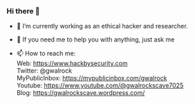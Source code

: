 ### Hi there 👋

- 🔭 I’m currently working as an ethical hacker and researcher.

- 🤔 If you need me to help you with anything, just ask me

- 📫 How to reach me:  
Web: https://www.hackbysecurity.com  
Twitter: @gwalrock  
MyPublicInbox: https://mypublicinbox.com/gwalrock  
Youtube: https://www.youtube.com/@gwalrockscave7025  
Blog: https://gwalrockscave.wordpress.com/  




<!--
**Gwalrock/gwalrock** is a ✨ _special_ ✨ repository because its `README.md` (this file) appears on your GitHub profile.

Here are some ideas to get you started:

- 🔭 I’m currently working on ...
- 🌱 I’m currently learning ...
- 👯 I’m looking to collaborate on ...
- 🤔 I’m looking for help with ...
- 💬 Ask me about ...
- 📫 How to reach me: ...
- 😄 Pronouns: ...
- ⚡ Fun fact: ...
-->
